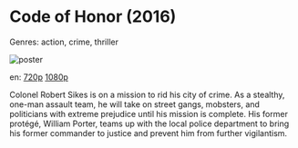 # Code of Honor (2016)

Genres: action, crime, thriller

![poster](http://image.tmdb.org/t/p/w500/oBAEIEMjldg7LQzV0c35nv74HNY.jpg)

en:
  [720p](magnet:?xt=urn:btih:FD4197EDF380B76BB1323563FF24EE275329207C&tr=udp://glotorrents.pw:6969/announce&tr=udp://tracker.opentrackr.org:1337/announce&tr=udp://torrent.gresille.org:80/announce&tr=udp://tracker.openbittorrent.com:80&tr=udp://tracker.coppersurfer.tk:6969&tr=udp://tracker.leechers-paradise.org:6969&tr=udp://p4p.arenabg.ch:1337&tr=udp://tracker.internetwarriors.net:1337)
  [1080p](magnet:?xt=urn:btih:4B916F7A31D5EF30C1F3260B16A87AE976F8B2B8&tr=udp://glotorrents.pw:6969/announce&tr=udp://tracker.opentrackr.org:1337/announce&tr=udp://torrent.gresille.org:80/announce&tr=udp://tracker.openbittorrent.com:80&tr=udp://tracker.coppersurfer.tk:6969&tr=udp://tracker.leechers-paradise.org:6969&tr=udp://p4p.arenabg.ch:1337&tr=udp://tracker.internetwarriors.net:1337)
  


Colonel Robert Sikes is on a mission to rid his city of crime. As a stealthy, one-man assault team, he will take on street gangs, mobsters, and politicians with extreme prejudice until his mission is complete. His former protégé, William Porter, teams up with the local police department to bring his former commander to justice and prevent him from further vigilantism.